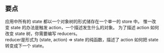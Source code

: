 ## 要点    
应用中所有的 state 都以一个对象树的形式储存在一个单一的 store 中。 惟一改变 state 的办法是触发 action，一个描述发生什么的对象。 为了描述 action 如何改变 state 树，你需要编写 reducers。      
reducer是形式为 (state, action) => state 的纯函数，描述了 action 如何把 state 转变成下一个 state。           

